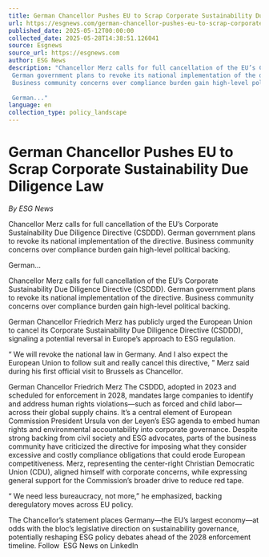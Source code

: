 ```yaml
---
title: German Chancellor Pushes EU to Scrap Corporate Sustainability Due Diligence Law
url: https://esgnews.com/german-chancellor-pushes-eu-to-scrap-corporate-sustainability-due-diligence-law/
published_date: 2025-05-12T00:00:00
collected_date: 2025-05-28T14:38:51.126041
source: Esgnews
source_url: https://esgnews.com
author: ESG News
description: "Chancellor Merz calls for full cancellation of the EU’s Corporate Sustainability Due Diligence Directive (CSDDD). 
 German government plans to revoke its national implementation of the directive. 
 Business community concerns over compliance burden gain high-level political backing. 
 
 German..."
language: en
collection_type: policy_landscape
---
```


# German Chancellor Pushes EU to Scrap Corporate Sustainability Due Diligence Law

*By ESG News*

Chancellor Merz calls for full cancellation of the EU’s Corporate Sustainability Due Diligence Directive (CSDDD). 
 German government plans to revoke its national implementation of the directive. 
 Business community concerns over compliance burden gain high-level political backing. 
 
 German...

Chancellor Merz calls for full cancellation of the EU’s Corporate Sustainability Due Diligence Directive (CSDDD). 
 German government plans to revoke its national implementation of the directive. 
 Business community concerns over compliance burden gain high-level political backing. 
 
 German Chancellor Friedrich Merz has publicly urged the European Union to cancel its Corporate Sustainability Due Diligence Directive (CSDDD), signaling a potential reversal in Europe’s approach to ESG regulation. 
 
 “ We will revoke the national law in Germany. And I also expect the European Union to follow suit and really cancel this directive, ” Merz said during his first official visit to Brussels as Chancellor. 
 
 German Chancellor Friedrich Merz 
 The CSDDD, adopted in 2023 and scheduled for enforcement in 2028, mandates large companies to identify and address human rights violations—such as forced and child labor—across their global supply chains. It’s a central element of European Commission President Ursula von der Leyen’s ESG agenda to embed human rights and environmental accountability into corporate governance. 
 Despite strong backing from civil society and ESG advocates, parts of the business community have criticized the directive for imposing what they consider excessive and costly compliance obligations that could erode European competitiveness. 
 Merz, representing the center-right Christian Democratic Union (CDU), aligned himself with corporate concerns, while expressing general support for the Commission’s broader drive to reduce red tape. 
 
 “ We need less bureaucracy, not more,” he emphasized, backing deregulatory moves across EU policy. 
 
 The Chancellor’s statement places Germany—the EU’s largest economy—at odds with the bloc’s legislative direction on sustainability governance, potentially reshaping ESG policy debates ahead of the 2028 enforcement timeline. 
 Follow  ESG News on LinkedIn